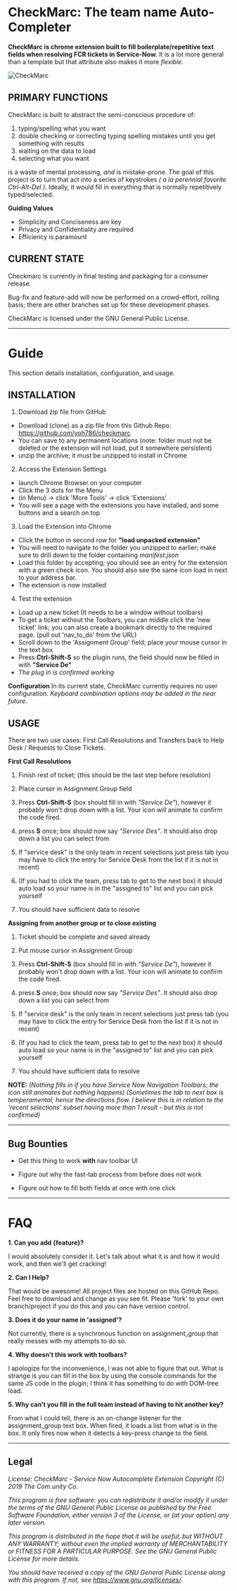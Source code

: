 CheckMarc: The team name Auto-Completer
=================

**CheckMarc is chrome extension built to fill boilerplate/repetitive text fields when resolving FCR tickets in Service-Now.** It is a lot more general than a template but that attribute also makes it more *flexible*.

![CheckMarc](https://github.com/yoh786/checkmarc/blob/CSMRR/chrome-extension/icos/gren128.png
"CheckMarc icon")



PRIMARY FUNCTIONS
-----------------

CheckMarc is built to abstract the semi-conscious procedure of:

1. typing/spelling what you want
2. double checking or correcting typing spelling mistakes until you get something with results
3. waiting on the data to load
4. selecting what you want

is a waste of mental processing, *and* is mistake-prone. The goal of this project is to turn that act into a series of keystrokes *( a la perennial favorite Ctrl-Alt-Del )*. Ideally, it would fill in everything that is normally repetitively typed/selected.

**Guiding Values**

- Simplicity and Conciseness are key
- Privacy and Confidentiality are required
- Efficiency is paramount



CURRENT STATE
---

Checkmarc is currently in final testing and packaging for a consumer release.

Bug-fix and feature-add will now be performed on a crowd-effort, rolling basis; there are other branches set up for these development phases.

CheckMarc is licensed under the GNU  General Public License.


------------------


Guide
======
This section details installation, configuration, and usage.

INSTALLATION
-----

1. Download zip file from GitHub
  - Download (clone) as a zip file from this Github Repo: https://github.com/yoh786/checkmarc
  - You can save to any permanent locations (note: folder must not be deleted or the extension will not load, put it somewhere persistent)
  - unzip the archive; it must be unzipped to install in Chrome
2. Access the Extension Settings
  - launch Chrome Browser on your computer
  - Click the 3 dots for the Menu
  - (in Menu) -> click 'More Tools' -> click 'Extensions'
  - You will see a page with the extensions you have installed, and some buttons and a search on top
3. Load the Extension into Chrome
  - Click the button in second row for **"load unpacked extension"**
  - You will need to navigate to the folder you unzipped to earlier; make sure to drill down to the folder containing *manifest.json*
  - Load this folder by accepting; you should see an entry for the extension with a green check icon. You should also see the same icon load in next to your address bar.
  - The extension is now installed
4. Test the extension
  - Load up a new ticket (It needs to be a window without toolbars)
  - To get a ticket without the Toolbars, you can middle click the 'new ticket' link; you can also create a bookmark directly to the required page. (pull out 'nav_to_do' from the URL)
  - Scroll down to the 'Assignment Group' field; place your mouse cursor in the text box
  - Press **Ctrl-Shift-S** so the plugin runs, the field should now be filled in with **"Service De"**
  - *The plug in is confirmed working*

**Configuration**
In its current state, CheckMarc currently requires no user configuration.
*Keyboard combination options may be added in the near future.*

USAGE
-----
There are two use cases: First Call Resolutions and Transfers back to Help Desk / Requests to Close Tickets.

**First Call Resolutions**

1. Finish rest of ticket; (this should be the last step before resolution)

2. Place cursor in Assignment Group field

3. Press **Ctrl-Shift-S** (box should fill in with *"Service De"*), however it probably won't drop down with a list. Your icon will animate to confirm the code fired.

4. press **S** once; box should now say *"Service Des"*. It should also drop down a list you can select from

5. If "service desk" is the only team in recent selections just press tab (you may have to click the entry for Service Desk from the list if it is not in recent)

6. (If you had to click the team, press tab to get to the next box) it should auto load so your name is in the "assigned to" list and you can pick yourself

7. You should have sufficient data to resolve

**Assigning from another group or to close existing**

1. Ticket should be complete and saved already

2. Put mouse cursor in Assignment Group

3. Press **Ctrl-Shift-S** (box should fill in with *"Service De"*), however it probably won't drop down with a list. Your icon will animate to confirm the code fired.

4. press **S** once; box should now say *"Service Des"*. It should also drop down a list you can select from

5. If "service desk" is the only team in recent selections just press tab (you may have to click the entry for Service Desk from the list if it is not in recent)

6. (If you had to click the team, press tab to get to the next box) it should auto load so your name is in the "assigned to" list and you can pick yourself

7. You should have sufficient data to resolve

**NOTE:**
*(Nothing fills in if you have Service Now Navigation Toolbars; the icon still animates but nothing happens)*
*(Sometimes the tab to next box is temperamental, hence the directions flow. I believe this is in relation to the 'recent selections' subset having more than 1 result - but this is not confirmed)*


------------------

Bug Bounties
-------

- Get this thing to work **with** nav toolbar UI

- Figure out why the fast-tab process from before does not work

- Figure out how to fill both fields at once with one click

-----------------

FAQ
=====

**1. Can you add {feature}?**

I would absolutely consider it. Let's talk about what it is and
how it would work, and then we'll get cracking!

**2. Can I Help?**

That would be awesome! All project files are hosted on this GitHub Repo. Feel free to download and change as you see fit. Please 'fork' to your own branch/project if you do this and you can have version control.

**3. Does it do your name in 'assigned'?**

Not currently, there is a synchronous function on assignment_group that really messes with my attempts to do so.

**4. Why doesn't this work with toolbars?**

I apologize for the inconvenience, I was not able to figure that out. What is strange is you can fill in the box by using the console commands for the same JS code in the plugin; I think it has something to do with DOM-tree load.

**5. Why can't you fill in the full team instead of having to hit another key?**

From what I could tell, there is an on-change listener for the assignment_group text box. When fired, it loads a list from what is in the box. It only fires now when it detects a key-press change to the field.

--------------------

Legal
-----
*License:
CheckMarc - Service Now Autocomplete Extension
Copyright (C) 2019  The Com.unity Co.*

*This program is free software: you can redistribute it and/or modify
it under the terms of the GNU General Public License as published by
the Free Software Foundation, either version 3 of the License, or
(at your option) any later version.*

*This program is distributed in the hope that it will be useful,
but WITHOUT ANY WARRANTY; without even the implied warranty of
MERCHANTABILITY or FITNESS FOR A PARTICULAR PURPOSE.  See the
GNU General Public License for more details.*

*You should have received a copy of the GNU General Public License
along with this program.  If not, see <https://www.gnu.org/licenses/>.*

